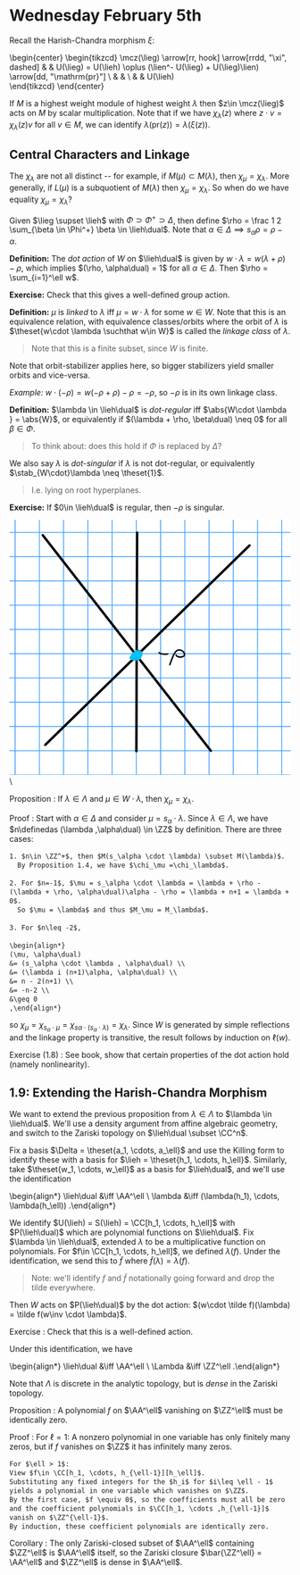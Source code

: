 # Wednesday February 5th

Recall the Harish-Chandra morphism $\xi$:

\begin{center}
\begin{tikzcd}
\mcz(\lieg) \arrow[rr, hook] \arrow[rrdd, "\xi", dashed] &  & U(\lieg) = U(\lieh) \oplus (\lien^- U(\lieg) + U(\lieg)\lien) \arrow[dd, "\mathrm{pr}"] \\
&  &                                                                               \\
&  & U(\lieh)                                                                     
\end{tikzcd}
\end{center}

If $M$ is a highest weight module of highest weight $\lambda$ then $z\in \mcz(\lieg)$ acts on $M$ by scalar multiplication.
Note that if we have $\chi_\lambda(z)$ where $z\cdot v = \chi_\lambda(z) v$ for all $v\in M$, we can identify $\lambda(\mathrm{pr}(z)) = \lambda(\xi(z))$.

## Central Characters and Linkage

The $\chi_\lambda$ are not all distinct -- for example, if $M(\mu) \subset M(\lambda)$, then $\chi_\mu = \chi_\lambda$.
More generally, if $L(\mu)$ is a subquotient of $M(\lambda)$ then $\chi_\mu = \chi_\lambda$.
So when do we have equality $\chi_\mu = \chi_\lambda$?

Given $\lieg \supset \lieh$ with $\Phi \supset \Phi^+ \supset \Delta$, then define $\rho = \frac 1 2 \sum_{\beta \in \Phi^+} \beta \in \lieh\dual$.
Note that $\alpha \in \Delta \implies s_\alpha \rho = \rho - \alpha$.

**Definition:**
The *dot action* of $W$ on $\lieh\dual$ is given by $w\cdot \lambda = w(\lambda + \rho) - \rho$, which implies $(\rho, \alpha\dual) = 1$ for all $\alpha \in \Delta$.
Then $\rho = \sum_{i=1}^\ell w$.

**Exercise:** 
Check that this gives a well-defined group action.

**Definition:**
$\mu$ is *linked* to $\lambda$ iff $\mu = w\cdot \lambda$ for some $w\in W$.
Note that this is an equivalence relation, with equivalence classes/orbits where the orbit of $\lambda$ is $\theset{w\cdot \lambda \suchthat w\in W}$ is called the *linkage class* of $\lambda$.

> Note that this is a finite subset, since $W$ is finite.

Note that orbit-stabilizer applies here, so bigger stabilizers yield smaller orbits and vice-versa.

*Example:*
$w\cdot (-\rho) = w(-\rho + \rho) - \rho = -\rho$, so $-\rho$ is in its own linkage class.

**Definition:**
$\lambda \in \lieh\dual$ is *dot-regular* iff $\abs{W\cdot \lambda } = \abs{W}$, or equivalently if $(\lambda + \rho, \beta\dual) \neq 0$ for all $\beta \in \Phi$.

> To think about: does this hold if $\Phi$ is replaced by $\Delta$?

We also say $\lambda$ is *dot-singular* if $\lambda$ is not dot-regular, or equivalently $\stab_{W\cdot}\lambda \neq \theset{1}$.

> I.e. lying on root hyperplanes.

**Exercise:**
If $0\in \lieh\dual$ is regular, then $-\rho$ is singular.

![Image](figures/2020-02-05-09:26.png)\

Proposition
: If $\lambda \in \Lambda$ and $\mu \in W\cdot \lambda$, then $\chi_\mu = \chi_\lambda$.

Proof
:   Start with $\alpha \in \Delta$ and consider $\mu = s_\alpha \cdot \lambda$.
    Since $\lambda \in \Lambda$, we have $n\definedas (\lambda ,\alpha\dual) \in \ZZ$ by definition.
    There are three cases:

    1. $n\in \ZZ^+$, then $M(s_\alpha \cdot \lambda) \subset M(\lambda)$.
      By Proposition 1.4, we have $\chi_\mu =\chi_\lambda$.

    2. For $n=-1$, $\mu = s_\alpha \cdot \lambda = \lambda + \rho -(\lambda + \rho, \alpha\dual)\alpha - \rho = \lambda + n+1 = \lambda + 0$.
      So $\mu = \lambda$ and thus $M_\mu = M_\lambda$.

    3. For $n\leq -2$, 

    \begin{align*}
    (\mu, \alpha\dual) 
    &= (s_\alpha \cdot \lambda , \alpha\dual) \\
    &= (\lambda i (n+1)\alpha, \alpha\dual) \\
    &= n - 2(n+1) \\
    &= -n-2 \\
    &\geq 0
    ,\end{align*}
  
  so $\chi_\mu = \chi_{s_\alpha \cdot \mu} = \chi_{s\alpha \cdot (s_\alpha \cdot \lambda)} = \chi_\lambda$.
  Since $W$ is generated by simple reflections and the linkage property is transitive, the result follows by induction on $\ell(w)$.

Exercise (1.8)
:   See book, show that certain properties of the dot action hold (namely nonlinearity).

## 1.9: Extending the Harish-Chandra Morphism

We want to extend the previous proposition from $\lambda \in \Lambda$ to $\lambda \in \lieh\dual$.
We'll use a density argument from affine algebraic geometry, and switch to the Zariski topology on $\lieh\dual \subset \CC^n$.

Fix a basis $\Delta = \theset{a_1, \cdots, a_\ell}$ and use the Killing form to identify these with a basis for $\lieh = \theset{h_1, \cdots, h_\ell}$.
Similarly, take $\theset{w_1, \cdots, w_\ell}$ as a basis for $\lieh\dual$, and we'll use the identification

\begin{align*}
\lieh\dual &\iff \AA^\ell \\
\lambda &\iff (\lambda(h_1), \cdots, \lambda(h_\ell))
.\end{align*}

We identify $U(\lieh) = S(\lieh) = \CC[h_1, \cdots, h_\ell]$ with $P(\lieh\dual)$ which are polynomial functions on $\lieh\dual$.
Fix $\lambda \in \lieh\dual$, extended $\lambda$ to be a multiplicative function on polynomials.
For $f\in \CC[h_1, \cdots, h_\ell]$, we defined $\lambda(f)$.
Under the identification, we send this to $\tilde f$ where $\tilde f(\lambda) = \lambda(f)$.

> Note: we'll identify $f$ and $\tilde f$ notationally going forward and drop the tilde everywhere.

Then $W$ acts on $P(\lieh\dual)$ by the dot action: $(w\cdot \tilde f)(\lambda) = \tilde f(w\inv \cdot \lambda)$.

Exercise
: Check that this is a well-defined action.

Under this identification, we have

\begin{align*}
\lieh\dual &\iff \AA^\ell \\
\Lambda &\iff \ZZ^\ell
.\end{align*}

Note that $\Lambda$ is discrete in the analytic topology, but is *dense* in the Zariski topology.

Proposition
:   A polynomial $f$ on $\AA^\ell$ vanishing on $\ZZ^\ell$ must be identically zero.

Proof
:   For $\ell = 1$: 
    A nonzero polynomial in one variable has only finitely many zeros, but if $f$ vanishes on $\ZZ$ it has infinitely many zeros.

    For $\ell > 1$:
    View $f\in \CC[h_1, \cdots, h_{\ell-1}][h_\ell]$.
    Substituting any fixed integers for the $h_i$ for $i\leq \ell - 1$ yields a polynomial in one variable which vanishes on $\ZZ$.
    By the first case, $f \equiv 0$, so the coefficients must all be zero and the coefficient polynomials in $\CC[h_1, \cdots ,h_{\ell-1}]$ vanish on $\ZZ^{\ell-1}$.
    By induction, these coefficient polynomials are identically zero.

Corollary
:   The only Zariski-closed subset of $\AA^\ell$ containing $\ZZ^\ell$ is $\AA^\ell$ itself, so the Zariski closure $\bar{\ZZ^\ell} = \AA^\ell$ and $\ZZ^\ell$ is dense in $\AA^\ell$.

